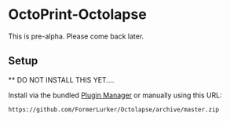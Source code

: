 # OctoPrint-Octolapse

This is pre-alpha.  Please come back later.

## Setup

** DO NOT INSTALL THIS YET....

Install via the bundled [Plugin Manager](https://github.com/foosel/OctoPrint/wiki/Plugin:-Plugin-Manager)
or manually using this URL:

    https://github.com/FormerLurker/Octolapse/archive/master.zip

